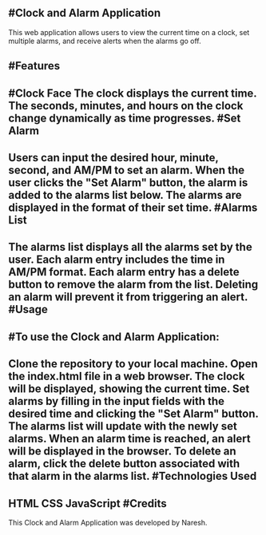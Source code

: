 #Clock and Alarm Application
-----------------------------
This web application allows users to view the current time on a clock, set multiple alarms, and receive alerts when the alarms go off.

#Features
---------
#Clock Face
The clock displays the current time.
The seconds, minutes, and hours on the clock change dynamically as time progresses.
#Set Alarm
----------
Users can input the desired hour, minute, second, and AM/PM to set an alarm.
When the user clicks the "Set Alarm" button, the alarm is added to the alarms list below.
The alarms are displayed in the format of their set time.
#Alarms List
-----------
The alarms list displays all the alarms set by the user.
Each alarm entry includes the time in AM/PM format.
Each alarm entry has a delete button to remove the alarm from the list.
Deleting an alarm will prevent it from triggering an alert.
#Usage
-----
#To use the Clock and Alarm Application:
---------------------------------------
Clone the repository to your local machine.
Open the index.html file in a web browser.
The clock will be displayed, showing the current time.
Set alarms by filling in the input fields with the desired time and clicking the "Set Alarm" button.
The alarms list will update with the newly set alarms.
When an alarm time is reached, an alert will be displayed in the browser.
To delete an alarm, click the delete button associated with that alarm in the alarms list.
#Technologies Used
------------------
HTML
CSS
JavaScript
#Credits
-------
This Clock and Alarm Application was developed by Naresh.
